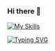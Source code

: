 ### Hi there 👋
[![My Skills](https://skillicons.dev/icons?i=js,react,html,css,bootstrap,cs,dotnet,nodejs,postman,vercel,vscode)](https://skillicons.dev)

[![Typing SVG](https://readme-typing-svg.herokuapp.com?font=Mouse+Memoirs&size=65&pause=500&color=06CD9C&vCenter=true&width=600&height=70&lines=Tufan+Sarı;Frontend+Developer;UI+Designer)](https://git.io/typing-svg)
